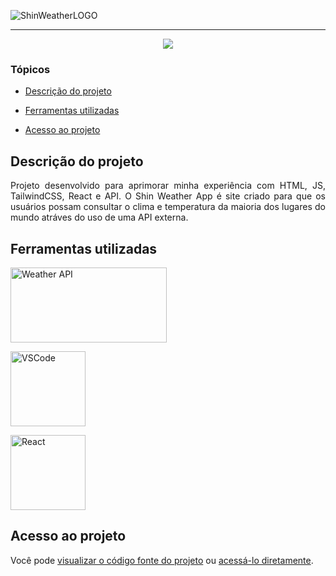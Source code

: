 ![ShinWeatherLOGO](https://user-images.githubusercontent.com/49995088/184025521-3f719fc8-ae56-4daa-ba31-1301b62e0a36.png)

<hr>

<p align="center">
   <img src="http://img.shields.io/static/v1?label=STATUS&message=FINALIZADO&color=red&style=for-the-badge"/>
</p>

### Tópicos

- [Descrição do projeto](#descrição-do-projeto)

- [Ferramentas utilizadas](#ferramentas-utilizadas)

- [Acesso ao projeto](#acesso-ao-projeto)

## Descrição do projeto

<p align="justify">
    Projeto desenvolvido para aprimorar minha experiência com HTML, JS, TailwindCSS, React e API. O Shin Weather App é site criado para
    que os usuários possam consultar o clima e temperatura da maioria dos lugares do mundo atráves do uso de uma API externa.
</p>

###

## Ferramentas utilizadas

<a href="https://www.weatherapi.com/" target="_blank"> <img src="https://cdn.weatherapi.com/v4/images/weatherapi_logo.png" alt="Weather API" width="250px" height="120px"/> </a>

<a href="https://code.visualstudio.com/" target="_blank"> <img src="https://user-images.githubusercontent.com/49995088/180649692-5e10a292-fb9e-4eab-b7f7-f7e24f79f665.png" alt="VSCode" width="120px" height="120px"/> </a>

<a href="https://pt-br.reactjs.org/" target="_blank"> <img src="https://user-images.githubusercontent.com/49995088/184026551-bbdeaaa5-d1ea-4447-9747-bf9470f64335.png" alt="React" width="120px" height="120px"/> </a>

###

## Acesso ao projeto

Você pode [visualizar o código fonte do projeto](https://github.com/ShinigameBR/weather-react-app) ou [acessá-lo diretamente](https://shin-weather-react-app.netlify.app/).

